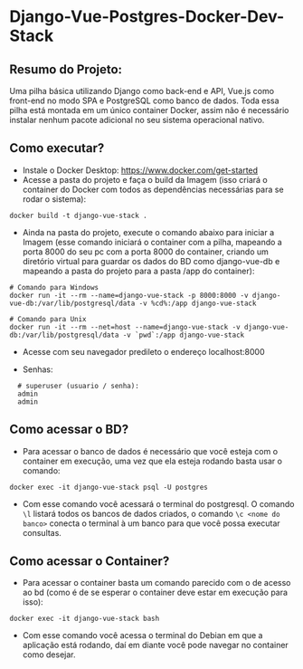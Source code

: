 # Django-Vue-Postgres-Docker-Dev-Stack

## Resumo do Projeto:

Uma pilha básica utilizando Django como back-end e API, Vue.js como front-end no modo SPA e PostgreSQL como banco de dados. Toda essa pilha está montada em um único container Docker, assim não é necessário instalar nenhum pacote adicional no seu sistema operacional nativo.

## Como executar?
- Instale o Docker Desktop: https://www.docker.com/get-started
- Acesse a pasta do projeto e faça o build da Imagem (isso criará o container do Docker com todos as dependências necessárias para se rodar o sistema):
```
docker build -t django-vue-stack .
```
- Ainda na pasta do projeto, execute o comando abaixo para iniciar a Imagem (esse comando iniciará o container com a pilha, mapeando a porta 8000 do seu pc com a porta 8000 do container, criando um diretório virtual para guardar os dados do BD como django-vue-db e mapeando a pasta do projeto para a pasta /app do container):
```
# Comando para Windows
docker run -it --rm --name=django-vue-stack -p 8000:8000 -v django-vue-db:/var/lib/postgresql/data -v %cd%:/app django-vue-stack

# Comando para Unix
docker run -it --rm --net=host --name=django-vue-stack -v django-vue-db:/var/lib/postgresql/data -v `pwd`:/app django-vue-stack
```
- Acesse com seu navegador predileto o endereço localhost:8000

- Senhas:
```
  # superuser (usuario / senha):
  admin
  admin
```

## Como acessar o BD?
- Para acessar o banco de dados é necessário que você esteja com o container em execução, uma vez que ela esteja rodando basta usar o comando:
```
docker exec -it django-vue-stack psql -U postgres
```
- Com esse comando você acessará o terminal do postgresql. O comando `\l` listará todos os bancos de dados criados, o comando `\c <nome do banco>` conecta o terminal à um banco para que você possa executar consultas.

## Como acessar o Container?
- Para acessar o container basta um comando parecido com o de acesso ao bd (como é de se esperar o container deve estar em execução para isso):
```
docker exec -it django-vue-stack bash
```
- Com esse comando você acessa o terminal do Debian em que a aplicação está rodando, daí em diante você pode navegar no container como desejar.
